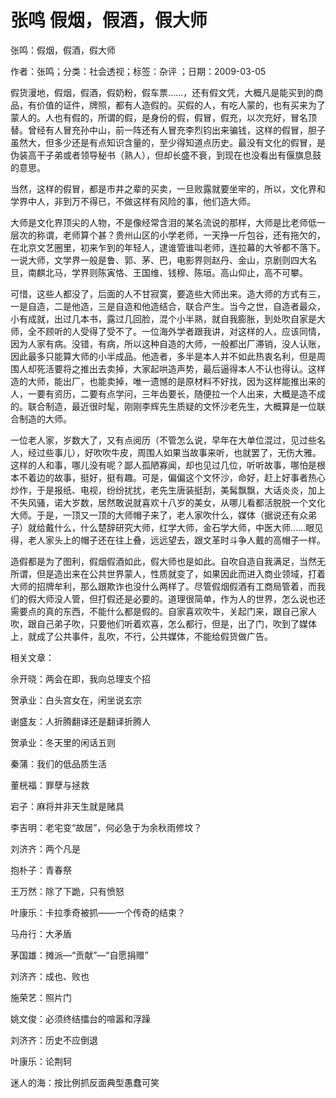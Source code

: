 # 张鸣  假烟，假酒，假大师    
    
张鸣：假烟，假酒，假大师    
作者：张鸣；分类：社会透视；标签：杂评 ；日期：2009-03-05    
假货漫地，假烟，假酒，假奶粉，假车票……，还有假文凭，大概凡是能买到的商品，有价值的证件，牌照，都有人造假的。买假的人，有吃人蒙的，也有买来为了蒙人的。人也有假的，所谓的假，是身份的假，假冒，假充，以次充好，冒名顶替。曾经有人冒充孙中山，前一阵还有人冒充李烈钧出来骗钱，这样的假冒，胆子虽然大，但多少还是有点知识含量的，至少得知道点历史。最没有文化的假冒，是伪装高干子弟或者领导秘书（熟人），但却长盛不衰，到现在也没看出有偃旗息鼓的意思。    
当然，这样的假冒，都是市井之辈的买卖，一旦败露就要坐牢的，所以，文化界和学界中人，非到万不得已，不做这样有风险的事，他们造大师。    
大师是文化界顶尖的人物，不是像经常含泪的某名流说的那样，大师是比老师低一层次的称谓，老师算个甚？贵州山区的小学老师，一天挣一斤包谷，还有拖欠的，在北京文艺圈里，初来乍到的年轻人，逮谁管谁叫老师，连拉幕的大爷都不落下。一说大师，文学界一般是鲁、郭、茅、巴，电影界则赵丹、金山，京剧则四大名旦，南麒北马，学界则陈寅恪、王国维、钱穆、陈垣。高山仰止，高不可攀。    
可惜，这些人都没了，后面的人不甘寂寞，要造些大师出来。造大师的方式有三，一是自造，二是他造，三是自造和他造结合，联合产生。当今之世，自造者最众，小有成就，出过几本书，露过几回脸，混个小半熟，就自我膨胀，到处吹自家是大师，全不顾听的人受得了受不了。一位海外学者跟我讲，对这样的人，应该同情，因为人家有病。没错，有病，所以这种自造的大师，一般都出厂滞销，没人认账，因此最多只能算大师的小半成品。他造者，多半是本人并不如此热衷名利，但是周围人却死活要将之推出去卖掉，大家起哄造声势，最后逼得本人不认也得认。这样造的大师，能出厂，也能卖掉，唯一遗憾的是原材料不好找，因为这样能推出来的人，一要有资历，二要有点学问，三年齿要长，随便拉一个人出来，大概是造不成的。联合制造，最近很时髦，刚刚李辉先生质疑的文怀沙老先生，大概算是一位联合制造的大师。    
一位老人家，岁数大了，又有点阅历（不管怎么说，早年在大单位混过，见过些名人，经过些事儿），好吹吹牛皮，周围人如果当故事来听，也就罢了，无伤大雅。这样的人和事，哪儿没有呢？鄙人孤陋寡闻，却也见过几位，听听故事，哪怕是根本不着边的故事，挺好，挺有趣。可是，偏偏这个文怀沙，命好，赶上好事者热心炒作，于是报纸、电视，纷纷扰扰，老先生唐装挺刮，美髯飘飘，大话炎炎，加上不失风骚，诺大岁数，居然敢说就喜欢十八岁的美女，从哪儿看都活脱脱一个文化大师。于是，一顶又一顶的大师帽子来了，老人家吹什么，媒体（据说还有众弟子）就给戴什么，什么楚辞研究大师，红学大师，金石学大师，中医大师……眼见得，老人家头上的帽子还在往上叠，远远望去，跟文革时斗争人戴的高帽子一样。    
造假都是为了图利，假烟假酒如此，假大师也是如此。自吹自造自我满足，当然无所谓，但是造出来在公共世界蒙人，性质就变了，如果因此而进入商业领域，打着大师的招牌牟利，那么跟欺诈也没什么两样了。尽管假烟假酒有工商局管着，而我们的假大师没人管，但打假还是必要的。道理很简单，作为人的世界，怎么说也还需要点的真的东西，不能什么都是假的。自家喜欢吹牛，关起门来，跟自己家人吹，跟自己弟子吹，只要他们听着欢喜，怎么都行，但是，出了门，吹到了媒体上，就成了公共事件，乱吹，不行，公共媒体，不能给假货做广告。    
    
相关文章：    
佘开晓：两会在即，我向总理支个招    
贺承业：白头宫女在，闲坐说玄宗    
谢盛友：人折腾翻译还是翻译折腾人    
贺承业：冬天里的闲话五则    
秦蒲：我们的低品质生活    
董桄福：罪孽与拯救    
宕子：麻将并非天生就是赌具    
李吉明：老宅变“故居”，何必急于为余秋雨修坟？    
刘济齐：两个凡是    
抱朴子：青春祭    
王万然：除了下跪，只有愤怒    
叶康乐：卡拉季奇被抓——一个传奇的结束？    
马舟行：大矛盾    
茅国雄：摊派—“贡献”—“自愿捐赠”    
刘济齐：成也、败也    
施荣艺：照片门    
姚文俊：必须终结擂台的喧嚣和浮躁    
刘济齐：历史不应倒退    
叶康乐：论荆轲    
迷人的海：按比例抓反面典型愚蠢可笑